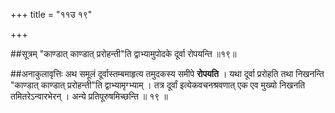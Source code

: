 +++
title = "११उ १९"

+++

##सूत्रम्
"काण्डात् काण्डात् प्ररोहन्ती"ति द्वाभ्यामुपोदके दूर्वा रोपयन्ति ॥१९॥

##अनाकुलावृत्तिः
अथ समूलं दूर्वास्तम्बमाहृत्य तमुदकस्य समीपे **रोपयति** । यथा दूर्वा प्ररोहति तथा निखनन्ति "काण्डात् काण्डात् प्ररोहन्ती"ति द्वाभ्यामृग्भ्याम् ।
तत्र दूर्वां इत्येकवचनश्रवणात् एक एव मुख्यो निखनति तमितरेऽन्वारभेरन् ।
अन्ये प्रतिपूरुषमिच्छन्ति ॥ १९ ॥
